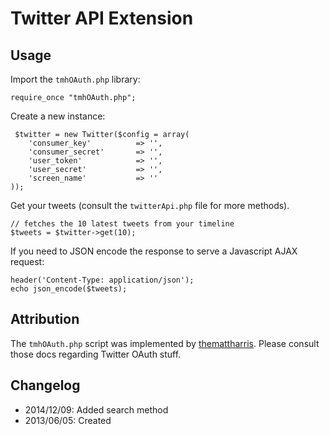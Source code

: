 # Twitter API Extension

## Usage

Import the `tmhOAuth.php` library:

```
require_once "tmhOAuth.php";
```

Create a new instance:
```
 $twitter = new Twitter($config = array(
    'consumer_key'          => '',
    'consumer_secret'       => '',
    'user_token'            => '',
    'user_secret'           => '',
    'screen_name'           => ''
));
```

Get your tweets (consult the `twitterApi.php` file for more methods).
```
// fetches the 10 latest tweets from your timeline
$tweets = $twitter->get(10);
```

If you need to JSON encode the response to serve a Javascript AJAX request:
```
header('Content-Type: application/json');
echo json_encode($tweets);
```

## Attribution
The `tmhOAuth.php` script was implemented by [themattharris](https://github.com/themattharris/tmhOAuth). Please consult those docs regarding Twitter OAuth stuff.

## Changelog

+ 2014/12/09: Added search method
+ 2013/06/05: Created
